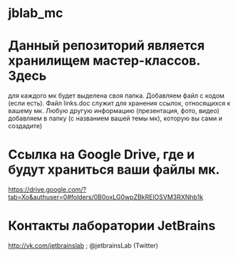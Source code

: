 # jblab_mc
# Данный репозиторий является хранилищем мастер-классов. Здесь
для каждого мк будет выделена своя папка. Добавляем файл с кодом (если есть).
Файл links.doc служит для хранения ссылок, относящихся к вашему мк. Любую другую информацию (презентация, фото, видео)
добавляем в папку (с названием вашей темы мк), которую вы сами и создадите)

# Ссылка на Google Drive, где и будут храниться ваши файлы мк.
https://drive.google.com/?tab=Xo&authuser=0#folders/0B0oxLG0wpZBkRElOSVM3RXNhb1k

# Контакты лаборатории JetBrains
http://vk.com/jetbrainslab ;
@jetbrainsLab (Twitter)
